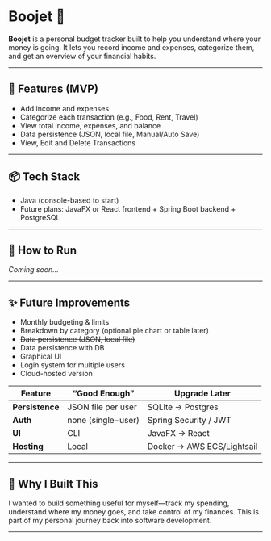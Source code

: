 # Boojet 💸

**Boojet** is a personal budget tracker built to help you understand where your money is going. It lets you record income and expenses, categorize them, and get an overview of your financial habits.

---

## 🚀 Features (MVP)

- Add income and expenses
- Categorize each transaction (e.g., Food, Rent, Travel)
- View total income, expenses, and balance
- Data persistence (JSON, local file, Manual/Auto Save)
- View, Edit and Delete Transactions


---

## 📦 Tech Stack

- Java (console-based to start)
- Future plans: JavaFX or React frontend + Spring Boot backend + PostgreSQL

---

## 🔧 How to Run

*Coming soon...*

---

## ✨ Future Improvements

- Monthly budgeting & limits
- Breakdown by category (optional pie chart or table later)
- ~~Data persistence (JSON, local file)~~
- Data persistence with DB
- Graphical UI
- Login system for multiple users
- Cloud-hosted version


| Feature         | “Good Enough”      | Upgrade Later              |
| --------------- | ------------------ | -------------------------- |
| **Persistence** | JSON file per user | SQLite → Postgres          |
| **Auth**        | none (single-user) | Spring Security / JWT      |
| **UI**          | CLI                | JavaFX → React             |
| **Hosting**     | Local              | Docker → AWS ECS/Lightsail |


---

## 🧠 Why I Built This

I wanted to build something useful for myself—track my spending, understand where my money goes, and take control of my finances. This is part of my personal journey back into software development.

---
